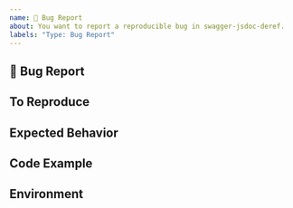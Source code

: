 ```yaml
---
name: 🐛 Bug Report
about: You want to report a reproducible bug in swagger-jsdoc-deref.
labels: "Type: Bug Report"
---
```


## 🐛 Bug Report
<!--
  A clear and concise description of what the bug is.
  Include screenshots if needed.
-->

## To Reproduce
<!--
  Steps to reproduce the behavior.
-->

## Expected Behavior
<!--
  A clear and concise description of what you expected to happen.
-->

## Code Example
<!--
  Please provide a link to a repository on GitHub, or
  provide a minimal code example that reproduces the problem.

  Issues without a reproduction link are likely to stall.
-->

## Environment
<!--
  Describe the environment and provide any configuration you've used to run swagger-jsdoc-deref.
-->

